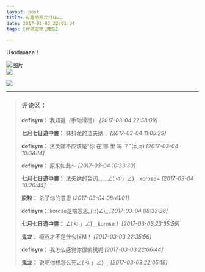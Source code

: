 ```yaml
---
layout: post
title: 有趣的照片打印……
date: 2017-03-03 22:01:04
tags: [传颂之物,魔性]

---
```

Usodaaaaa！

![图片](./images/_LofteremhSNkVpRmJBejlFOENNTTdZblFUUnpBemZFOHZjU3N4UFk1a2lyQ04rZmVVQThBZlNlR09RPT0.png?=imageView&thumbnail=500x0&quality=96&stripmeta=0&type=jpg%7Cwatermark&type=2)  
![](http://imglf1.nosdn.127.net/img/emhSNkVpRmJBejlFOENNTTdZblFUY2VNb0FJcEJqVlQ3a29tNWw4SmZUZ09KWEVjU01JWTV3PT0.jpg?=imageView&thumbnail=500x0&quality=96&stripmeta=0&type=jpg%7Cwatermark&type=2)

![](http://imglf1.nosdn.127.net/img/emhSNkVpRmJBejlFOENNTTdZblFUWTBEN0ZjRUJKTlg4VW54TFY2RFV4N3RiM00zMDcyQk9RPT0.jpg?=imageView&thumbnail=500x0&quality=96&stripmeta=0&type=jpg%7Cwatermark&type=2)

---
> ### 评论区：
>**defisym：** 我知道（手动滑稽）  *[2017-03-04 22:58:09]*
>
>**七月七日遊中書：** 妹抖龙的法夫纳！  *[2017-03-04 11:05:29]*
>
>**defisym：** 法芙娜不应该是“你 在 哪 里 吗 ？”(ಥ_ಥ)  *[2017-03-04 10:34:14]*
>
>**defisym：** 原来如此～  *[2017-03-04 10:33:30]*
>
>**七月七日遊中書：** 法夫纳的台词……∠( ᐛ 」∠)＿korose~  *[2017-03-04 10:20:44]*
>
>**脱粒：** 杀了你的意思  *[2017-03-04 08:41:01]*
>
>**defisym：** korose是啥意思_(:з)∠)_  *[2017-03-04 08:33:38]*
>
>**七月七日遊中書：** ∠( ᐛ 」∠)＿korose！  *[2017-03-03 23:35:59]*
>
>**鬼龙：** 噫我才不是什么抖M！  *[2017-03-03 22:35:56]*
>
>**defisym：** 我怎么感觉你很偷税呢  *[2017-03-03 22:06:44]*
>
>**鬼龙：** 说吧你想怎么死∠( ᐛ 」∠)＿  *[2017-03-03 22:05:19]*
>
>